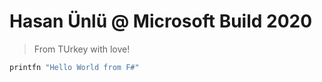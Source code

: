 # Hasan Ünlü @ Microsoft Build 2020

> From TUrkey with love!
```fsharp
printfn "Hello World from F#"
```
